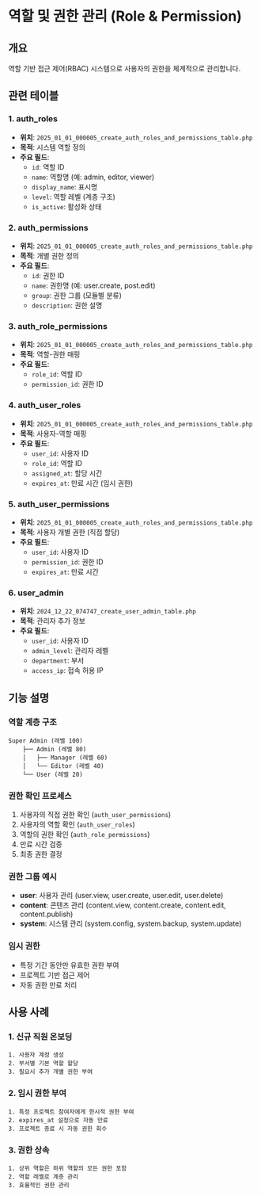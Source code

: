 # 역할 및 권한 관리 (Role & Permission)

## 개요
역할 기반 접근 제어(RBAC) 시스템으로 사용자의 권한을 체계적으로 관리합니다.

## 관련 테이블

### 1. auth_roles
- **위치**: `2025_01_01_000005_create_auth_roles_and_permissions_table.php`
- **목적**: 시스템 역할 정의
- **주요 필드**:
  - `id`: 역할 ID
  - `name`: 역할명 (예: admin, editor, viewer)
  - `display_name`: 표시명
  - `level`: 역할 레벨 (계층 구조)
  - `is_active`: 활성화 상태

### 2. auth_permissions
- **위치**: `2025_01_01_000005_create_auth_roles_and_permissions_table.php`
- **목적**: 개별 권한 정의
- **주요 필드**:
  - `id`: 권한 ID
  - `name`: 권한명 (예: user.create, post.edit)
  - `group`: 권한 그룹 (모듈별 분류)
  - `description`: 권한 설명

### 3. auth_role_permissions
- **위치**: `2025_01_01_000005_create_auth_roles_and_permissions_table.php`
- **목적**: 역할-권한 매핑
- **주요 필드**:
  - `role_id`: 역할 ID
  - `permission_id`: 권한 ID

### 4. auth_user_roles
- **위치**: `2025_01_01_000005_create_auth_roles_and_permissions_table.php`
- **목적**: 사용자-역할 매핑
- **주요 필드**:
  - `user_id`: 사용자 ID
  - `role_id`: 역할 ID
  - `assigned_at`: 할당 시간
  - `expires_at`: 만료 시간 (임시 권한)

### 5. auth_user_permissions
- **위치**: `2025_01_01_000005_create_auth_roles_and_permissions_table.php`
- **목적**: 사용자 개별 권한 (직접 할당)
- **주요 필드**:
  - `user_id`: 사용자 ID
  - `permission_id`: 권한 ID
  - `expires_at`: 만료 시간

### 6. user_admin
- **위치**: `2024_12_22_074747_create_user_admin_table.php`
- **목적**: 관리자 추가 정보
- **주요 필드**:
  - `user_id`: 사용자 ID
  - `admin_level`: 관리자 레벨
  - `department`: 부서
  - `access_ip`: 접속 허용 IP

## 기능 설명

### 역할 계층 구조
```
Super Admin (레벨 100)
    ├── Admin (레벨 80)
    │   ├── Manager (레벨 60)
    │   └── Editor (레벨 40)
    └── User (레벨 20)
```

### 권한 확인 프로세스
1. 사용자의 직접 권한 확인 (`auth_user_permissions`)
2. 사용자의 역할 확인 (`auth_user_roles`)
3. 역할의 권한 확인 (`auth_role_permissions`)
4. 만료 시간 검증
5. 최종 권한 결정

### 권한 그룹 예시
- **user**: 사용자 관리 (user.view, user.create, user.edit, user.delete)
- **content**: 콘텐츠 관리 (content.view, content.create, content.edit, content.publish)
- **system**: 시스템 관리 (system.config, system.backup, system.update)

### 임시 권한
- 특정 기간 동안만 유효한 권한 부여
- 프로젝트 기반 접근 제어
- 자동 권한 만료 처리

## 사용 사례

### 1. 신규 직원 온보딩
```
1. 사용자 계정 생성
2. 부서별 기본 역할 할당
3. 필요시 추가 개별 권한 부여
```

### 2. 임시 권한 부여
```
1. 특정 프로젝트 참여자에게 한시적 권한 부여
2. expires_at 설정으로 자동 만료
3. 프로젝트 종료 시 자동 권한 회수
```

### 3. 권한 상속
```
1. 상위 역할은 하위 역할의 모든 권한 포함
2. 역할 레벨로 계층 관리
3. 효율적인 권한 관리
```